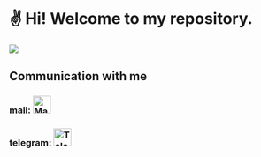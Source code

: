 # :v: Hi! Welcome to my repository.

<img src="https://media1.tenor.com/m/ICfPH7c1WmUAAAAd/clouds-cartoon.gif">

## Communication with me

### mail: <a href="mailto:tokugava_norimura@mail.ru"> <img width="32px" alt="Mail" title="Mail" src="https://github.com/zankerai/zankerai/blob/main/resources/icon_mail.png"></a>
### telegram: <a href="https://t.me/zankerai"><img width="32px" alt="Telegram" title="Telegram" src="https://github.com/zankerai/zankerai/blob/main/resources/telegram.svg"></a>

